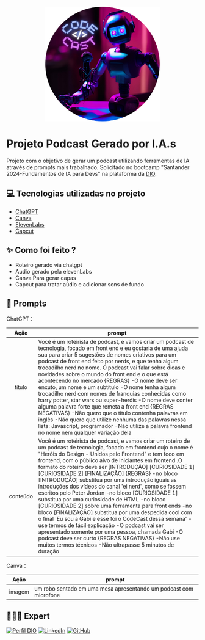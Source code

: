 <p align="center">
<img 
    src="./assets/CodeCast-cover.png"
    width="300"
/>
</p>

</p>

# Projeto Podcast Gerado por I.A.s

Projeto com o objetivo de gerar um podcast utilizando ferramentas de IA através de prompts mais trabalhado. Solicitado no bootcamp "Santander 2024-Fundamentos de IA para Devs" na plataforma da [DIO](https://dio.me).

## 💻 Tecnologias utilizadas no projeto

- [ChatGPT](https://chat.openai.com/) 
- [Canva](https://www.canva.com)
- [ElevenLabs](https://beta.elevenlabs.io/)
- [Capcut](https://www.capcut.com/pt-br/)

## ✨ Como foi feito ?

- Roteiro gerado via chatgpt
- Audio gerado pela elevenLabs
- Canva Para gerar capas
- Capcut para tratar aúdio e adicionar sons de fundo

## 🧠 Prompts


ChatGPT：

|   Ação   | prompt                                                                                                                                                                                                                                                                         |
| :------: | ------------------------------------------------------------------------------------------------------------------------------------------------------------------------------------------------------------------------------------------------------------------------------ |
|  título  | Você é um roteirista de podcast, e vamos criar um podcast de tecnologia, focado em front end e eu gostaria de uma ajuda sua para criar 5 sugestões de nomes criativos para um podcast de front end feito por nerds, e que tenha algum trocadilho nerd no nome. O podcast vai falar sobre dicas e novidades sobre o mundo do front end e o que está acontecendo no mercado {REGRAS} -O nome deve ser enxuto, um nome e um subtítulo -O nome tenha algum trocadilho nerd com nomes de franquias conhecidas como harry potter, star wars ou super-heróis -O nome deve conter alguma palavra forte que remeta a front end {REGRAS NEGATIVAS} -Não quero que o título contenha palavras em inglês -Não quero que utilize nenhuma das palavras nessa lista: Javascript, programador -Não utilize a palavra frontend no nome nem qualquer variação dela                                                        |
| conteúdo | Você é um roteirista de podcast, e vamos criar um  roteiro de um podcast de tecnologia, focado em frontend cujo o nome é "Heróis do Design - Unidos pelo Frontend" e tem foco em frontend,  com o público alvo de iniciantes em frontend .O formato do roteiro deve ser [INTRODUÇÃO] [CURIOSIDADE 1] [CURIOSIDADE 2] [FINALIZAÇÃO] {REGRAS} -no bloco [INTRODUÇÃO] substitua por uma introdução iguais as introduções dos vídeos do canal 'ei nerd', como se fossem escritos pelo Peter Jordan -no bloco [CURIOSIDADE 1] substitua por uma curiosidade de HTML -no bloco [CURIOSIDADE 2] sobre uma ferramenta para front ends -no bloco [FINALIZAÇÃO] substitua por uma despedida cool com o final 'Eu sou a Gabi e esse foi o CodeCast dessa semana' -use termos de fácil explicação -O podcast vai ser apresentado somente por uma pessoa, chamada Gabi -O podcast deve ser curto {REGRAS NEGATIVAS} -Não use muitos termos técnicos -Não ultrapasse 5 minutos de duração |

Canva：

|   Ação   | prompt                                                                                                                                                                                                                                                                         |
| :------: | ------------------------------------------------------------------------------------------------------------------------------------------------------------------------------------------------------------------------------------------------------------------------------ |
|  imagem  | um robo sentado em uma mesa apresentando um podcast com microfone |

## 👩🏻‍💻 Expert

[![Perfil DIO](https://img.shields.io/badge/-Meu%20Perfil%20na%20DIO-0077B5?style=for-the-badge&logo=gitbook&logoColor=white)](https://www.dio.me/users/gabrielladiassilveira2224)
[![LinkedIn](https://img.shields.io/badge/linkedin-%230077B5.svg?style=for-the-badge&logo=linkedin&logoColor=white)](https://www.linkedin.com/in/gabriella-s-17599823b/)
[![GitHub](https://img.shields.io/badge/GitHub-0077B5?style=for-the-badge&logo=github&logoColor=white)](https://github.com/gabriellaasilveira)
<br />
<br />
